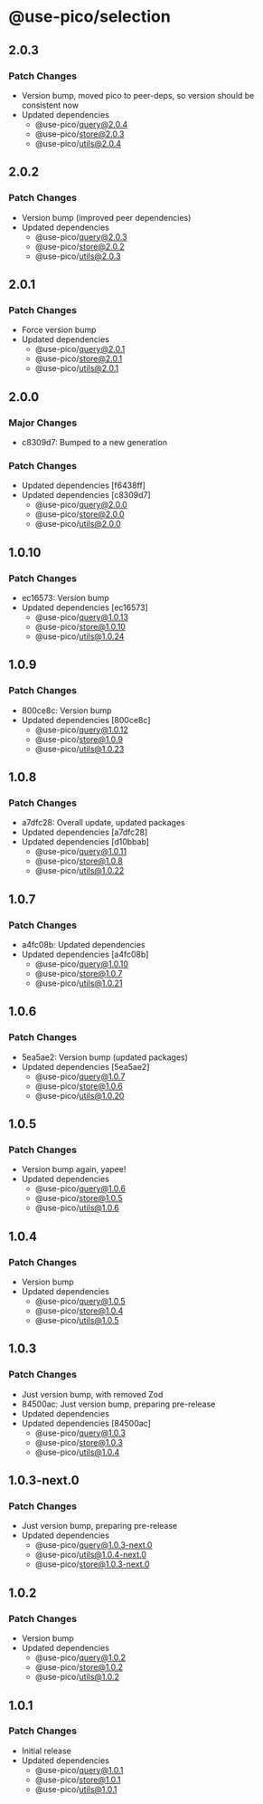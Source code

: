 # @use-pico/selection

## 2.0.3

### Patch Changes

- Version bump, moved pico to peer-deps, so version should be consistent now
- Updated dependencies
    - @use-pico/query@2.0.4
    - @use-pico/store@2.0.3
    - @use-pico/utils@2.0.4

## 2.0.2

### Patch Changes

- Version bump (improved peer dependencies)
- Updated dependencies
    - @use-pico/query@2.0.3
    - @use-pico/store@2.0.2
    - @use-pico/utils@2.0.3

## 2.0.1

### Patch Changes

- Force version bump
- Updated dependencies
    - @use-pico/query@2.0.1
    - @use-pico/store@2.0.1
    - @use-pico/utils@2.0.1

## 2.0.0

### Major Changes

- c8309d7: Bumped to a new generation

### Patch Changes

- Updated dependencies [f6438ff]
- Updated dependencies [c8309d7]
    - @use-pico/query@2.0.0
    - @use-pico/store@2.0.0
    - @use-pico/utils@2.0.0

## 1.0.10

### Patch Changes

- ec16573: Version bump
- Updated dependencies [ec16573]
    - @use-pico/query@1.0.13
    - @use-pico/store@1.0.10
    - @use-pico/utils@1.0.24

## 1.0.9

### Patch Changes

- 800ce8c: Version bump
- Updated dependencies [800ce8c]
    - @use-pico/query@1.0.12
    - @use-pico/store@1.0.9
    - @use-pico/utils@1.0.23

## 1.0.8

### Patch Changes

- a7dfc28: Overall update, updated packages
- Updated dependencies [a7dfc28]
- Updated dependencies [d10bbab]
    - @use-pico/query@1.0.11
    - @use-pico/store@1.0.8
    - @use-pico/utils@1.0.22

## 1.0.7

### Patch Changes

- a4fc08b: Updated dependencies
- Updated dependencies [a4fc08b]
    - @use-pico/query@1.0.10
    - @use-pico/store@1.0.7
    - @use-pico/utils@1.0.21

## 1.0.6

### Patch Changes

- 5ea5ae2: Version bump (updated packages)
- Updated dependencies [5ea5ae2]
    - @use-pico/query@1.0.7
    - @use-pico/store@1.0.6
    - @use-pico/utils@1.0.20

## 1.0.5

### Patch Changes

- Version bump again, yapee!
- Updated dependencies
    - @use-pico/query@1.0.6
    - @use-pico/store@1.0.5
    - @use-pico/utils@1.0.6

## 1.0.4

### Patch Changes

- Version bump
- Updated dependencies
    - @use-pico/query@1.0.5
    - @use-pico/store@1.0.4
    - @use-pico/utils@1.0.5

## 1.0.3

### Patch Changes

- Just version bump, with removed Zod
- 84500ac: Just version bump, preparing pre-release
- Updated dependencies
- Updated dependencies [84500ac]
    - @use-pico/query@1.0.3
    - @use-pico/store@1.0.3
    - @use-pico/utils@1.0.4

## 1.0.3-next.0

### Patch Changes

- Just version bump, preparing pre-release
- Updated dependencies
    - @use-pico/query@1.0.3-next.0
    - @use-pico/utils@1.0.4-next.0
    - @use-pico/store@1.0.3-next.0

## 1.0.2

### Patch Changes

- Version bump
- Updated dependencies
    - @use-pico/query@1.0.2
    - @use-pico/store@1.0.2
    - @use-pico/utils@1.0.2

## 1.0.1

### Patch Changes

- Initial release
- Updated dependencies
    - @use-pico/query@1.0.1
    - @use-pico/store@1.0.1
    - @use-pico/utils@1.0.1
